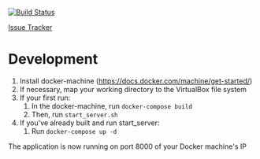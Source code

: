 [![Build Status](https://travis-ci.org/jhouser/actionphase.svg?branch=master)](https://travis-ci.org/jhouser/actionphase)

[Issue Tracker](https://tree.taiga.io/project/rallina-house-of-fun/)

# Development
1. Install docker-machine (https://docs.docker.com/machine/get-started/)
2. If necessary, map your working directory to the VirtualBox file system
3. If your first run:
    1. In the docker-machine, run ```docker-compose build```
    2. Then, run ```start_server.sh```
4. If you've already built and run start_server:
    1. Run ```docker-compose up -d```

The application is now running on port 8000 of your Docker machine's IP